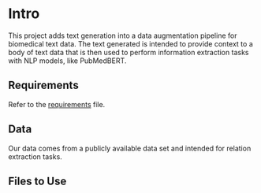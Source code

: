 # Intro

This project adds text generation into a data augmentation pipeline for biomedical text data. The text generated is intended to provide context to a body of text data that is then used to perform 
information extraction tasks with NLP models, like PubMedBERT.

## Requirements

Refer to the [requirements](REQUIREMENTS.txt) file.

## Data

Our data comes from a publicly available data set and intended for relation extraction tasks.

## Files to Use
